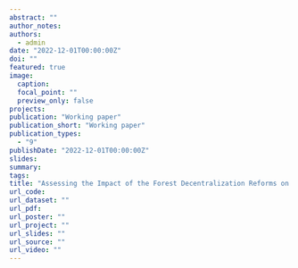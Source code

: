 ```yaml
---
abstract: ""
author_notes:
authors:
  - admin
date: "2022-12-01T00:00:00Z"
doi: ""
featured: true
image:
  caption: 
  focal_point: ""
  preview_only: false
projects:
publication: "Working paper"
publication_short: "Working paper"
publication_types:
  - "9"
publishDate: "2022-12-01T00:00:00Z"
slides:
summary:
tags:
title: "Assessing the Impact of the Forest Decentralization Reforms on Deforestation Rates in Cameroon"
url_code:
url_dataset: ""
url_pdf: 
url_poster: ""
url_project: ""
url_slides: ""
url_source: ""
url_video: ""
---
```



